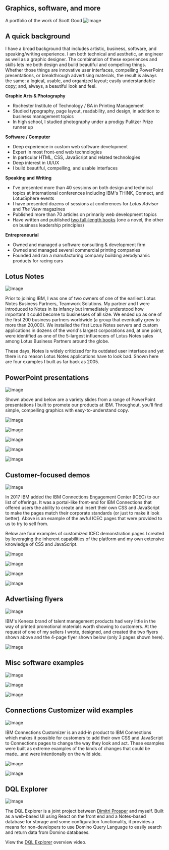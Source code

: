 ## Graphics, software, and more
A portfolio of the work of Scott Good
![Image](01-TitlePage.jpg)

## A quick background
I have a broad background that includes artistic, business, software, and speaking/writing experience. I am both technical and aesthetic, an engineer as well as a graphic designer. The combination of these experiences and skills lets me both design and build beautiful and compelling things. Whether those things are innovative user interfaces, compelling PowerPoint presentations, or breakthrough advertising materials, the result is always the same: a logical, usable, and organized layout; easily understandable copy; and, always, a beautiful look and feel.

**Graphic Arts & Photography**
- Rochester Institute of Technology / BA in Printing Management
 - Studied typography, page layout, readability, and design, in addition to business management topics
- In high school, I studied photography under a prodigy Pulitzer Prize runner up

**Software / Computer**
- Deep experience in custom web software development
- Expert in most front-end web technologies
 - In particular HTML, CSS, JavaScript and related technologies
- Deep interest in UI/UX
 - I build beautiful, compelling, and usable interfaces

**Speaking and Writing**
- I've presented more than 40 sessions on both design and technical topics at international conferences including IBM's THINK, Connect, and LotusSphere events
- I have presented dozens of sessions at conferences for _Lotus Advisor_ and _The View_ magazines
- Published more than 70 articles on primarily web development topics
- Have written and published [two full-length books](https://www.amazon.com/Scott-Good/e/B009CE01Y0%3Fref=dbs_a_mng_rwt_scns_share) (one a novel, the other on business leadership principles)

**Entrepreneurial**
- Owned and managed a software consulting & development firm
- Owned and managed several commercial printing companies
- Founded and ran a manufacturing company building aerodynamic products for racing cars


## Lotus Notes
![Image](04-LotusNotes.jpg)

Prior to joining IBM, I was one of two owners of one of the earliest Lotus Notes Business Partners, Teamwork Solutions. My partner and I were introduced to Notes in its infancy but immediately understood how important it could become to businesses of all size. We ended up as one of the first 200 business partners worldwide (a group that eventually grew to more than 20,000). We installed the first Lotus Notes servers and custom applications in dozens of the world's largest corporations and, at one point, were identified as one of the 5-largest influencers of Lotus Notes sales among Lotus Business Partners around the globe.

These days, Notes is widely criticized for its outdated user interface and yet there is no reason Lotus Notes applications have to look bad. Shown here are four examples I built as far back as 2005.

## PowerPoint presentations
![Image](05-Ceva.jpg)

Shown above and below are a variety slides from a range of PowerPoint presentations I built to promote our products at IBM. Throughout, you'll find simple, compelling graphics with easy-to-understand copy.

![Image](06-Aarons.jpg)

![Image](07-PPTIntro.jpg)

![Image](08-ICECOverview.jpg)

![Image](09-Mears.jpg)

![Image](10-WatsonWorkspace.jpg)


## Customer-focused demos

![Image](Ugly_ICEC.jpg)

In 2017 IBM added the IBM Connections Engagement Center (ICEC) to our list of offerings. It was a portal-like front-end for IBM Connections that offered users the ability to create and insert their own CSS and JavaScript to make the pages match their corporate standards (or just to make it look better). Above is an example of the awful ICEC pages that were provided to us to try to sell from.

Below are four examples of customized ICEC demonstration pages I created by leveraging the inherent capabilities of the platform and my own extensive knowledge of CSS and JavaScript.

![Image](11-ICEC.jpg)

![Image](13-EileenFisher.jpg)

![Image](14-SFBI.jpg)

![Image](15-Domino10.jpg)


## Advertising flyers

![Image](18-WatsonTalent1.jpg)

IBM's Kenexa brand of talent management products had very little in the way of printed promotional materials worth showing to customers. At the request of one of my sellers I wrote, designed, and created the two flyers shown above and the 4-page flyer shown below (only 3 pages shown here).

![Image](19-Kenexa.jpg)


## Misc software examples

![Image](17-Cisco.jpg)

![Image](12-Umbrellas.jpg)

![Image](20-Bootstrap.jpg)


## Connections Customizer wild examples

![Image](21-CustomizerYellow.jpg)

IBM Connections Customizer is an add-in product to IBM Connections which makes it possible for customers to add their own CSS and JavaScript to Connections pages to change the way they look and act. These examples were built as extreme examples of the kinds of changes that could be made...and were intentionally on the wild side.

![Image](22-CustomizerMore.jpg)

![Image](23-Closing.jpg)

## DQL Explorer

![Image](DQLExplorer.jpg)

The DQL Explorer is a joint project between [Dimitri Prosper](https://dprosper.github.io) and myself. Built as a web-based UI using React on the front end and a Notes-based database for storage and some configuration functionality, it provides a means for non-developers to use Domino Query Language to easily search and return data from Domino databases.

View the [DQL Explorer](https://www.youtube.com/embed/Cfw_6Wvk8c8) overview video.

